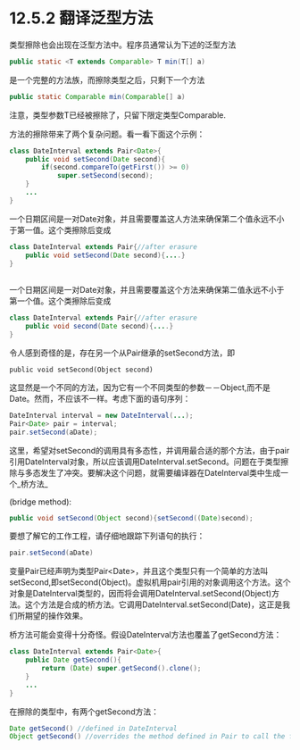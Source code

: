# 12.5.2 翻译泛型方法

类型擦除也会出现在泛型方法中。程序员通常认为下述的泛型方法

```java
public static <T extends Comparable> T min(T[] a)
```

是一个完整的方法族，而擦除类型之后，只剩下一个方法

```java
public static Comparable min(Comparable[] a)
```

注意，类型参数T已经被擦除了，只留下限定类型Comparable.

方法的擦除带来了两个复杂问题。看一看下面这个示例：

```java
class DateInterval extends Pair<Date>{
    public void setSecond(Date second){
        if(second.compareTo(getFirst()) >= 0)
            super.setSecond(second);
    }
    ...
}
```

一个日期区间是一对Date对象，并且需要覆盖这人方法来确保第二个值永远不小于第一值。这个类擦除后变成

```java
class DateInterval extends Pair{//after erasure
    public void setSecond(Date second){....}
}
    
```

一个日期区间是一对Date对象，并且需要覆盖这个方法来确保第二值永远不小于第一个值。这个类擦除后变成

```java
class DateInterval extends Pair{//after erasure
    public void second(Date second){....}
}
```

令人感到奇怪的是，存在另一个从Pair继承的setSecond方法，即

```
public void setSecond(Object second)
```

这显然是一个不同的方法，因为它有一个不同类型的参数－－Object,而不是Date。然而，不应该不一样。考虑下面的语句序列：

```java
DateInterval interval = new DateInterval(...);
Pair<Date> pair = interval;
pair.setSecond(aDate);
```

这里，希望对setSecond的调用具有多态性，并调用最合适的那个方法，由于pair引用DateInterval对象，所以应该调用DateInterval.setSecond。问题在于类型擦除与多态发生了冲突。要解决这个问题，就需要编译器在DateInterval类中生成一个_桥方法_

\(bridge method\):

```java
public void setSecond(Object second){setSecond((Date)second);
```

要想了解它的工作工程，请仔细地跟踪下列语句的执行：

```java
pair.setSecond(aDate)
```

变量Pair已经声明为类型Pair&lt;Date&gt;，并且这个类型只有一个简单的方法叫setSecond,即setSecond\(Object\)。虚拟机用pair引用的对象调用这个方法。这个对象是DateInterval类型的，因而将会调用DateInterval.setSecond\(Object\)方法。这个方法是合成的桥方法。它调用DateInterval.setSecond\(Date\)，这正是我们所期望的操作效果。

桥方法可能会变得十分奇怪。假设DateInterval方法也覆盖了getSecond方法：

```java
class DateInterval extends Pair<Date>{
    public Date getSecond(){
        return (Date) super.getSecond().clone();
    }
    ...
}
```

在擦除的类型中，有两个getSecond方法：

```java
Date getSecond() //defined in DateInterval
Object getSecond() //overrides the method defined in Pair to call the first method
```



